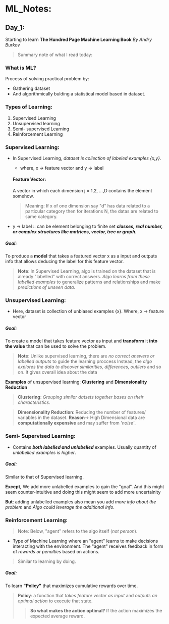 <!--
title: Machine Learning & Data Science (XDays)
author: Firoj Paudel
Last_Updated: 2024-01-29
-->

# ML_Notes:

## Day_1: 
Starting to learn **The Hundred Page Machine Learning Book** _By Andry Burkov_ 

> Summary note of what I read today: 

### **What is ML?**
Process of solving practical problem by: 
  - Gathering dataset
  - And algorithmically bulding a statistical model based in dataset.

### Types of Learning: 
   1. Supervised Learning
   2. Unsupervised learning
   3. Semi- supervised Learning 
   4. Reinforcement Learning 

   ### Supervised Learning:
   - In Supervised Learning, _dataset is collection of labeled examples {x,y}._
     - where, x -> feature vector and y -> label

     #### Feature Vector: 
     A vector in which each dimension j = 1,2, ...,D contains the element somehow.
     > Meaning: If x of one dimension say "d" has data related to a particular category then for iterations N, the datas are related to same category.  
   - y -> label :: can be element belonging to finite set _**classes, real number, or complex structures like matrices, vector, tree or graph.**_

   ##### Goal: 
   To produce a **model** that takes a featured vector x as a input and outputs info that allows deducing the label for this feature vector. 
  

  > **Note**: In Supervised Learning, algo is trained on the dataset that is already "labelled" with correct answers. 
              _Algo learns from these labelled examples_ to generalize patterns and relationships and make _predictions of unseen data._

  ### Unsupervised Learning: 
   - Here, dataset is collection of unbiased examples {x}. Where, x -> feature vector

   ##### Goal:
   To create a model that takes feature vector as input and **transform** it **into the value** that can be used to solve the problem. 

  > **Note**: Unlike supervised learning, there are _no correct answers or labelled outputs_ to guide the learning proccess
  Instead, the _algo explores the data to discover similarities, differences, outliers_ and so on. It gives overall idea about the data 

  **Examples** of unsupervised learning: **Clustering** and **Dimensionality Reduction**

  > **Clustering**: _Grouping similar datsets together bases on their characteristics._

  > **Dimensionality Reduction**: Reducing the number of features/ variables in the dataset. 
  **Reason**-> High Dimensional data are **computationally expensive** and may suffer from _'noise'_.

  ### Semi- Supervised Learning: 
  - Contains _**both labelled and unlabelled**_ examples. Usually quantity of _unlabelled examples is higher_. 

  ##### Goal:
  Similar to that of Supervised learning. 

  **Except,** We add more unlabelled examples to gain the "goal". 
  And this might seem counter-intuitive and doing this might seem to add more uncertainity

  **But**: adding unlabelled examples also mean you add _more info about the problem_ and _Algo could leverage the additional info_. 

  ### Reinforcement Learning:
  > Note: Below, "agent" refers to the algo itself (_not person_).

  - Type of Machine Learning where an "agent" learns to make decisions interacting with the environment. The "agent" receives feedback in form of _rewards or penalties_ based on actions. 

  > Similar to learning by doing.

  ##### Goal:
  To learn **"Policy"** that maximizes cumulative rewards over time.

  > **Policy**: a function that _takes feature vector as input_ and _outputs an optimal action_ to execute that state.
  >> **So what makes the action optimal?** If the action maximizes the expected average reward. 





